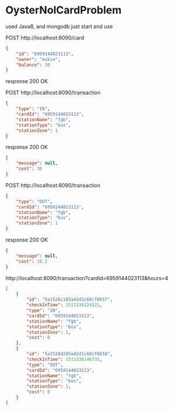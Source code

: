 # OysterNolCardProblem

used Java8, and mongodb
just start and use

POST http://localhost:8090/card
```json
{
    "id": "6959144023113",
    "owner": "mikie",
    "balance": 30
}
```
response 200 OK


POST http://localhost:8090/transaction
```json
{
    "type": "IN",
    "cardId": "6959144023113",
    "stationName": "fgb",
    "stationType": "bus",
    "stationZone": 1
}
```
response 200 OK
```json
{
    "message": null,
    "cost": 30
}
```
POST http://localhost:8090/transaction
```json
{
    "type": "OUT",
    "cardId": "6959144023113",
    "stationName": "fgb",
    "stationType": "bus",
    "stationZone": 1
}
```
response 200 OK
```json
{
    "message": null,
    "cost": 28.2
}
```
http://localhost:8090/transaction?cardId=6959144023113&hours=4
```json
[
    {
        "id": "5a1528c185a42d1c60cf8657",
        "checkInTime": 1511336129221,
        "type": "IN",
        "cardId": "6959144023113",
        "stationName": "fgb",
        "stationType": "bus",
        "stationZone": 1,
        "cost": 0
    },
    {
        "id": "5a1528d285a42d1c60cf8658",
        "checkInTime": 1511336146735,
        "type": "OUT",
        "cardId": "6959144023113",
        "stationName": "fgb",
        "stationType": "bus",
        "stationZone": 1,
        "cost": 0
    }
]
```
